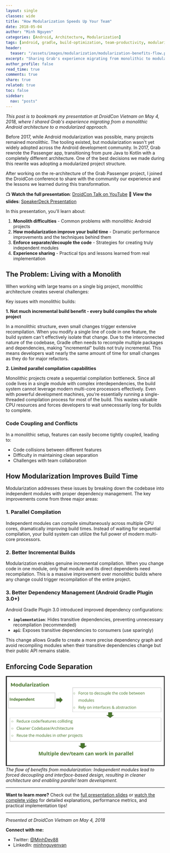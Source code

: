 ```yaml
---
layout: single
classes: wide
title: "How Modularization Speeds Up Your Team"
date: 2018-05-04
author: "Minh Nguyen"
categories: [Android, Architecture, Modularization]
tags: [android, gradle, build-optimization, team-productivity, modularization, droidcon]
header:
  teaser: "/assets/images/modularization/modularization-benefits-flow.png"
excerpt: "Sharing Grab's experience migrating from monolithic to modularized Android architecture - presented at DroidCon Vietnam 2018"
author_profile: false
read_time: true
comments: true
share: true
related: true
toc: false
sidebar:
  nav: "posts"
---
```


*This post is to bookmark my presentation at DroidCon Vietnam on May 4, 2018, where I shared Grab's experience migrating from a monolithic Android architecture to a modularized approach.*

Before 2017, while Android modularization was possible, many projects remained monolithic. The tooling existed, but modularization wasn't yet widely adopted across the Android development community. In 2017, Grab rewrote the Passenger app, transitioning from pure Java to Kotlin with a completely different architecture. One of the best decisions we made during this rewrite was adopting a modularized project structure.

After working on the re-architecture of the Grab Passenger project, I joined the DroidCon conference to share with the community our experience and the lessons we learned during this transformation.

📺 **Watch the full presentation**: [DroidCon Talk on YouTube](https://www.youtube.com/watch?v=I9xzmAIHMFM)
📄 **View the slides**: [SpeakerDeck Presentation](https://speakerdeck.com/roscrazy/how-modularization-speed-up-your-team)

In this presentation, you'll learn about:
1. **Monolith difficulties** - Common problems with monolithic Android projects
2. **How modularization improve your build time** - Dramatic performance improvements and the techniques behind them
3. **Enforce separate/decouple the code** - Strategies for creating truly independent modules
4. **Experience sharing** - Practical tips and lessons learned from real implementation


## The Problem: Living with a Monolith

When working with large teams on a single big project, monolithic architecture creates several challenges:

Key issues with monolithic builds:

**1. Not much incremental build benefit - every build compiles the whole project**

In a monolithic structure, even small changes trigger extensive recompilation. When you modify a single line of code in one feature, the build system can't effectively isolate that change. Due to the interconnected nature of the codebase, Gradle often needs to recompile multiple packages and dependencies, making "incremental" builds not truly incremental. This means developers wait nearly the same amount of time for small changes as they do for major refactors.

**2. Limited parallel compilation capabilities**

Monolithic projects create a sequential compilation bottleneck. Since all code lives in a single module with complex interdependencies, the build system cannot leverage modern multi-core processors effectively. Even with powerful development machines, you're essentially running a single-threaded compilation process for most of the build. This wastes valuable CPU resources and forces developers to wait unnecessarily long for builds to complete.

### Code Coupling and Conflicts
In a monolithic setup, features can easily become tightly coupled, leading to:
- Code collisions between different features
- Difficulty in maintaining clean separation
- Challenges with team collaboration

## How Modularization Improves Build Time

Modularization addresses these issues by breaking down the codebase into independent modules with proper dependency management. The key improvements come from three major areas:

### 1. Parallel Compilation
Independent modules can compile simultaneously across multiple CPU cores, dramatically improving build times. Instead of waiting for sequential compilation, your build system can utilize the full power of modern multi-core processors.

### 2. Better Incremental Builds
Modularization enables genuine incremental compilation. When you change code in one module, only that module and its direct dependents need recompilation. This is a massive improvement over monolithic builds where any change could trigger recompilation of the entire project.

### 3. Better Dependency Management (Android Gradle Plugin 3.0+)
Android Gradle Plugin 3.0 introduced improved dependency configurations:
- **`implementation`**: Hides transitive dependencies, preventing unnecessary recompilation (recommended)
- **`api`**: Exposes transitive dependencies to consumers (use sparingly)

This change allows Gradle to create a more precise dependency graph and avoid recompiling modules when their transitive dependencies change but their public API remains stable.


## Enforcing Code Separation

![Modularization Benefits Flow](/assets/images/modularization/modularization-benefits-flow.png)
*The flow of benefits from modularization: Independent modules lead to forced decoupling and interface-based design, resulting in cleaner architecture and enabling parallel team development.*

---

**Want to learn more?** Check out the [full presentation slides](https://speakerdeck.com/roscrazy/how-modularization-speed-up-your-team) or [watch the complete video](https://www.youtube.com/watch?v=I9xzmAIHMFM) for detailed explanations, performance metrics, and practical implementation tips!

---

*Presented at DroidCon Vietnam on May 4, 2018*

**Connect with me:**
- Twitter: [@MinhDev88](https://twitter.com/MinhDev88)
- LinkedIn: [minhnguyenvan](https://www.linkedin.com/in/minhnguyenvan)